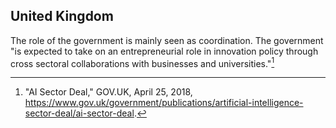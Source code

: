 ## United Kingdom

The role of the government is mainly seen as coordination. The government "is expected to take on an entrepreneurial role in innovation policy through cross sectoral collaborations with businesses and universities."[^41]


[^41]: "AI Sector Deal," GOV.UK, April 25, 2018, <https://www.gov.uk/government/publications/artificial-intelligence-sector-deal/ai-sector-deal>.
